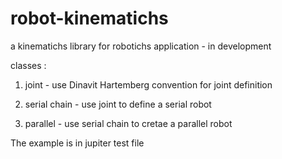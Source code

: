 # robot-kinematichs
a kinematichs library for robotichs application - in development

classes :

1. joint - use Dinavit Hartemberg convention for joint definition
 
2. serial chain - use joint to define a serial robot
 
3. parallel - use serial chain to cretae a parallel robot 

The example is in jupiter test file



